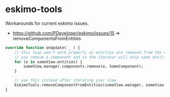 # eskimo-tools

Workarounds for current eskimo issues.

- https://github.com/PDeveloper/eskimo/issues/15 => removeComponentsFromEntities

```haxe
override function onUpdate( _ ) {
	// this loop won't work properly as entities are removed from the view when
	// you remove a component and so the iterator will skip some entities
	for (e in someView.entities) {
		someView.manager.components.remove(e, SomeComponent);
	}

	// use this instead after iterating your view
	EskimoTools.removeComponentFromEntities(someView.manager, someView.entities, SomeComponent);
}
```

